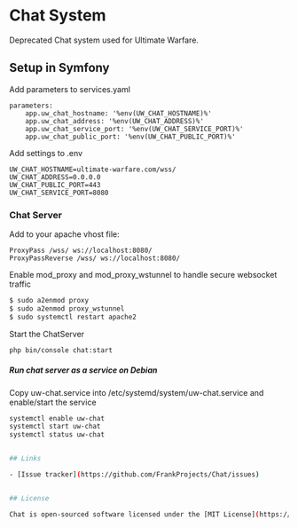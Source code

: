 Chat System
================

Deprecated Chat system used for Ultimate Warfare.

## Setup in Symfony

Add parameters to services.yaml
```
parameters:
    app.uw_chat_hostname: '%env(UW_CHAT_HOSTNAME)%'
    app.uw_chat_address: '%env(UW_CHAT_ADDRESS)%'
    app.uw_chat_service_port: '%env(UW_CHAT_SERVICE_PORT)%'
    app.uw_chat_public_port: '%env(UW_CHAT_PUBLIC_PORT)%'
```

Add settings to .env
```
UW_CHAT_HOSTNAME=ultimate-warfare.com/wss/
UW_CHAT_ADDRESS=0.0.0.0
UW_CHAT_PUBLIC_PORT=443
UW_CHAT_SERVICE_PORT=8080
```

### Chat Server

Add to your apache vhost file:
```
ProxyPass /wss/ ws://localhost:8080/
ProxyPassReverse /wss/ ws://localhost:8080/
```

Enable mod_proxy and mod_proxy_wstunnel to handle secure websocket traffic
```bash
$ sudo a2enmod proxy
$ sudo a2enmod proxy_wstunnel
$ sudo systemctl restart apache2
````

Start the ChatServer
```bash
php bin/console chat:start
```

##### Run chat server as a service on Debian
Copy uw-chat.service into /etc/systemd/system/uw-chat.service and enable/start the service
```bash
systemctl enable uw-chat
systemctl start uw-chat
systemctl status uw-chat


## Links

- [Issue tracker](https://github.com/FrankProjects/Chat/issues)


## License

Chat is open-sourced software licensed under the [MIT License](https://opensource.org/licenses/MIT).
